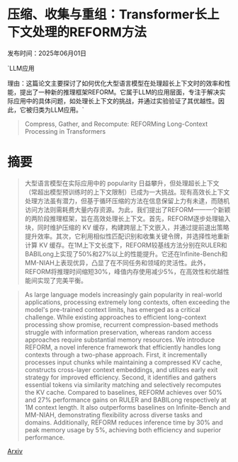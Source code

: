 # 压缩、收集与重组：Transformer长上下文处理的REFORM方法

发布时间：2025年06月01日

`LLM应用

理由：这篇论文主要探讨了如何优化大型语言模型在处理超长上下文时的效率和性能，提出了一种新的推理框架REFORM。它属于LLM的应用层面，专注于解决实际应用中的具体问题，如处理长上下文的挑战，并通过实验验证了其优越性。因此，它被归类为LLM应用。`

> Compress, Gather, and Recompute: REFORMing Long-Context Processing in Transformers

# 摘要

> 大型语言模型在实际应用中的 popularity 日益攀升，但处理超长上下文（常超出模型预训练时的上下文限制）已成为一大挑战。现有高效长上下文处理方法虽有潜力，但基于循环压缩的方法在信息保留上力有未逮，而随机访问方法则需耗费大量内存资源。为此，我们提出了REFORM——一个新颖的两阶段推理框架，旨在高效处理长上下文。首先，REFORM逐步处理输入块，同时维护压缩的 KV 缓存，构建跨层上下文嵌入，并通过提前退出策略提升效率。其次，它利用相似性匹配识别和收集关键令牌，并选择性地重新计算 KV 缓存。在1M上下文长度下，REFORM较基线方法分别在RULER和BABILong上实现了50%和27%以上的性能提升。它还在Infinite-Bench和MM-NIAH上表现优异，凸显了在不同任务和领域的灵活性。此外，REFORM将推理时间缩短30%，峰值内存使用减少5%，在高效性和优越性能间实现了完美平衡。

> As large language models increasingly gain popularity in real-world applications, processing extremely long contexts, often exceeding the model's pre-trained context limits, has emerged as a critical challenge. While existing approaches to efficient long-context processing show promise, recurrent compression-based methods struggle with information preservation, whereas random access approaches require substantial memory resources. We introduce REFORM, a novel inference framework that efficiently handles long contexts through a two-phase approach. First, it incrementally processes input chunks while maintaining a compressed KV cache, constructs cross-layer context embeddings, and utilizes early exit strategy for improved efficiency. Second, it identifies and gathers essential tokens via similarity matching and selectively recomputes the KV cache. Compared to baselines, REFORM achieves over 50% and 27% performance gains on RULER and BABILong respectively at 1M context length. It also outperforms baselines on Infinite-Bench and MM-NIAH, demonstrating flexibility across diverse tasks and domains. Additionally, REFORM reduces inference time by 30% and peak memory usage by 5%, achieving both efficiency and superior performance.

[Arxiv](https://arxiv.org/abs/2506.01215)